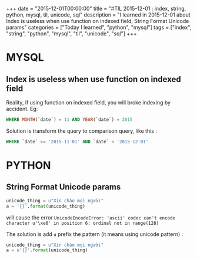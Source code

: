 +++
date = "2015-12-01T00:00:00"
title = "#TIL 2015-12-01 : index, string, python, mysql, til, unicode, sql"
description = "I learned in 2015-12-01 about Index is useless when use function on indexed field; String Format Unicode params"
categories = ["Today I learned", "python", "mysql"]
tags = ["index", "string", "python", "mysql", "til", "unicode", "sql"]
+++


# MYSQL

## Index is useless when use function on indexed field

Reality, if using function on indexed field, you will broke indexing by accident.
Eg:

```sql
WHERE MONTH(`date`) = 11 AND YEAR(`date`) = 2015
```

Solution is transform the query to comparison query, like this :

```sql
WHERE `date` >= '2015-11-01' AND `date` < '2015-12-01'
```

# PYTHON

## String Format Unicode params

```python
unicode_thing = u"Xin chào mọi người"
a = '{}'.format(unicode_thing)
```
will cause the error `UnicodeEncodeError: 'ascii' codec can't encode character u'\xe0' in position 6: ordinal not in range(128)`

The solution is add `u` prefix the pattern (it means using unicode pattern) :

```python
unicode_thing = u"Xin chào mọi người"
a = u'{}'.format(unicode_thing)
```

